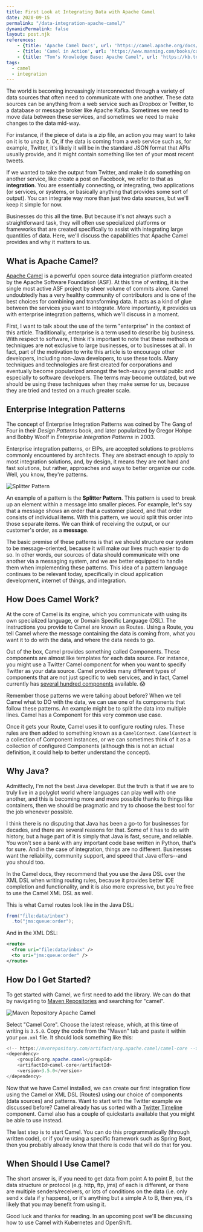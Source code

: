 ```yaml
---
title: First Look at Integrating Data with Apache Camel
date: 2020-09-15
permalink: "/data-integration-apache-camel/"
dynamicPermalink: false
layout: post.njk
references:
    - {title: 'Apache Camel Docs', url: 'https://camel.apache.org/docs/'}
    - {title: 'Camel in Action', url: 'https://www.manning.com/books/camel-in-action', notes: 'by Claus Ibsen and Jonathan Anstey'}
    - {title: "Tom's Knowledge Base: Apache Camel", url: 'https://kb.tomd.xyz/camel.html'}
tags:
  - camel
  - integration
---
```


The world is becoming increasingly interconnected through a variety of data sources that often need to communicate with one another. These data sources can be anything from a web service such as Dropbox or Twitter, to a database or message broker like Apache Kafka. Sometimes we need to move data between these services, and sometimes we need to make changes to the data mid-way.

For instance, if the piece of data is a zip file, an action you may want to take on it is to unzip it. Or, if the data is coming from a web service such as, for example, Twitter, it's likely it will be in the standard JSON format that APIs usually provide, and it might contain something like ten of your most recent tweets.

If we wanted to take the output from Twitter, and make it do something on another service, like create a post on Facebook, we refer to that as **integration**. You are essentially connecting, or integrating, two applications (or services, or systems, or basically anything that provides some sort of output). You can integrate way more than just two data sources, but we'll keep it simple for now.

Businesses do this all the time. But because it's not always such a straightforward task, they will often use specialized platforms or frameworks that are created specifically to assist with integrating large quantities of data. Here, we'll discuss the capabilities that Apache Camel provides and why it matters to us.

## What is Apache Camel?
[Apache Camel](https://camel.apache.org/) is a powerful open source data integration platform created by the Apache Software Foundation (ASF). At this time of writing, it is the single most active ASF project by sheer volume of commits alone. Camel undoubtedly has a very healthy community of contributors and is one of the best choices for combining and transforming data. It acts as a kind of glue between the services you want to integrate. More importantly, it provides us with enterprise integration patterns, which we'll discuss in a moment.

First, I want to talk about the use of the term "enterprise" in the context of this article. Traditionally, enterprise is a term used to describe big business. With respect to software, I think it's important to note that these methods or techniques are not exclusive to large businesses, or to businesses at all. In fact, part of the motivation to write this article is to encourage other developers, including non-Java developers, to use these tools. Many techniques and technologies are first created for corporations and eventually become popularized amongst the tech-savvy general public and especially to software developers. The terms may become outdated, but we should be using these techniques when they make sense for us, because they are tried and tested on a much greater scale. 

## Enterprise Integration Patterns
The concept of Enterprise Integration Patterns was coined by The Gang of Four in their _Design Patterns_ book, and later popularized by Gregor Hohpe and Bobby Woolf in _Enterprise Integration Patterns_ in 2003.

Enterprise integration patterns, or EIPs, are accepted solutions to problems commonly encountered by architects. They are abstract enough to apply to most integration solutions, and, by design, it means they are not hard and fast solutions, but rather, approaches and ways to better organize our code. Well, you know, they're patterns.

![Splitter Pattern](/img/post/2020-09-15-SplitterComponentCamel.gif)

An example of a pattern is the **Splitter Pattern**. This pattern is used to break up an element within a message into smaller pieces. For example, let's say that a message shows an order that a customer placed, and that order consists of individual items. With this pattern, we would split this order into those separate items. We can think of receiving the output, or our customer's order, as a **message**.

The basic premise of these patterns is that we should structure our system to be message-oriented, because it will make our lives much easier to do so. In other words, our sources of data should communicate with one another via a messaging system, and we are better equipped to handle them when implementing these patterns. This idea of a pattern language continues to be relevant today, specifically in cloud application development, internet of things, and integration.

## How Does Camel Work?

At the core of Camel is its engine, which you communicate with using its own specialized language, or Domain Specific Language (DSL). The instructions you provide to Camel are known as Routes. Using a Route, you tell Camel where the message containing the data is coming from, what you want it to do with the data, and where the data needs to go.

Out of the box, Camel provides something called Components. These components are almost like templates for each data source. For instance, you might use a Twitter Camel component for when you want to specify Twitter as your data source. Camel provides many different types of components that are not just specific to web services, and in fact, Camel currently has [several hundred components](https://camel.apache.org/components/latest/) available. 😱

Remember those patterns we were talking about before? When we tell Camel what to DO with the data, we can use one of its components that follow these patterns. An example might be to split the data into multiple lines. Camel has a Component for this very common use case.

Once it gets your Route, Camel uses it to configure routing rules. These rules are then added to something known as a `CamelContext`. `CamelContext` is a collection of Component instances, or we can sometimes think of it as a collection of configured Components (although this is not an actual definition, it could help to better understand the concept).

## Why Java?

Admittedly, I'm not the best Java developer. But the truth is that if we are to truly live in a polyglot world where languages can play well with one another, and this is becoming more and more possible thanks to things like containers, then we should be pragmatic and try to choose the best tool for the job whenever possible.

I think there is no disputing that Java has been a go-to for businesses for decades, and there are several reasons for that. Some of it has to do with history, but a huge part of it is simply that Java is fast, secure, and reliable. You won't see a bank with any important code base written in Python, that's for sure. And in the case of integration, things are no different. Businesses want the reliability, community support, and speed that Java offers--and you should too.

In the Camel docs, they recommend that you use the Java DSL over the XML DSL when writing routing rules, because it provides better IDE completion and functionality, and it is also more expressive, but you're free to use the Camel XML DSL as well.

This is what Camel routes look like in the Java DSL:

```java
from("file:data/inbox")
  .to("jms:queue:order");
```

And in the XML DSL:

```xml
<route>
  <from uri="file:data/inbox" />
  <to uri="jms:queue:order" />
</route>
```


## How Do I Get Started?

To get started with Camel, we first need to add the library. We can do that by navigating to [Maven Repositories](https://mvnrepository.com/search?q=camel) and searching for "camel".

![Maven Repository Apache Camel](/img/post/2020-09-15-maven.png)

Select "Camel Core". Choose the latest release, which, at this time of writing is `3.5.0`. Copy the code from the "Maven" tab and paste it within your `pom.xml` file. It should look something like this:

```java
<!-- https://mvnrepository.com/artifact/org.apache.camel/camel-core -->
<dependency>
    <groupId>org.apache.camel</groupId>
    <artifactId>camel-core</artifactId>
    <version>3.5.0</version>
</dependency>
```

Now that we have Camel installed, we can create our first integration flow using the Camel or XML DSL (Routes) using our choice of components (data sources) and patterns. Want to start with the Twitter example we discussed before? Camel already has us sorted with a [Twitter Timeline](https://camel.apache.org/components/latest/twitter-timeline-component.html) component. Camel also has a couple of quickstarts available that you might be able to use instead.

The last step is to start Camel. You can do this programmatically (through written code), or if you're using a specific framework such as Spring Boot, then you probably already know that there is code that will do that for you.


## When Should I Use Camel?

The short answer is, if you need to get data from point A to point B, but the data structure or protocol (e.g. http, ftp, jms) of each is different, or there are multiple senders/receivers, or lots of conditions on the data (i.e. only send x data if y happens), or it's anything but a simple A to B, then yes, it's likely that you may benefit from using it.

Good luck and thanks for reading. In an upcoming post we'll be discussing how to use Camel with Kubernetes and OpenShift.

 
